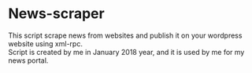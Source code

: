 # News-scraper
This script scrape news from websites and publish it on your wordpress website using xml-rpc.<br>
Script is created by me in January 2018 year, and it is used by me for my news portal.

